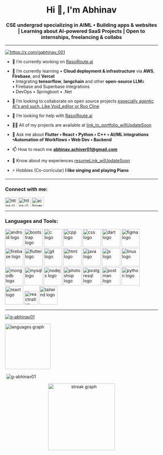 <h1 align="center">Hi 👋, I'm Abhinav</h1>
<h3 align="center">CSE undergrad specializing in AIML • Building apps & websites | Learning about AI-powered SaaS Projects | Open to internships, freelancing & collabs</h3>

</p>

---

<p align="left"> <a href="https://x.com/gabhinav_001" target="blank"><img src="https://img.shields.io/twitter/follow/https://x.com/gabhinav_001?logo=twitter&style=for-the-badge" alt="https://x.com/gabhinav_001" /></a> </p>

- 🔭 I’m currently working on [RasoiRoute.ai](linkToProject)

- 🌱 I’m currently learning • **Cloud deployment & infrastructure** via **AWS**, **Firebase**, and **Vercel** <br> • Integrating **tensorflow**, **langchain** and other **open-source LLM**s <br> • Firebase and Superbase integrations <br> • DevOps • Springboot • .Net

- 👯 I’m looking to collaborate on open source projects [especially agentic AI's and such. Like Void_editor or Roo Cline](https://github.com/voideditor/void)

- 🤝 I’m looking for help with [RasoiRoute.ai](linkToProject)

- 👨‍💻 All of my projects are available at [link_to_portfolio_willUpdateSoon](link_to_portfolio_willUpdateSoon)

- 💬 Ask me about **Flutter • React • Python • C++ • AI/ML integrations •Automation of Workflows • Web Dev • Backend**

- 📫 How to reach me **abhinav.achiver01@gmail.com**

- 📄 Know about my experiences [resumeLink_wilUpdateSoon](resumeLink_wilUpdateSoon)

- ⚡ Hobbies (Co-corricular) **I like singing and playing Piano**

---

<h3 align="left">Connect with me:</h3>
<p align="left">
<a href="https://twitter.com/https://x.com/gabhinav_001" target="blank"><img align="center" src="https://raw.githubusercontent.com/rahuldkjain/github-profile-readme-generator/master/src/images/icons/Social/twitter.svg" alt="https://x.com/gabhinav_001" height="30" width="40" /></a>
<a href="https://linkedin.com/in/https://www.linkedin.com/in/g-abhinav-138a39252/" target="blank"><img align="center" src="https://raw.githubusercontent.com/rahuldkjain/github-profile-readme-generator/master/src/images/icons/Social/linked-in-alt.svg" alt="https://www.linkedin.com/in/g-abhinav-138a39252/" height="30" width="40" /></a>
<a href="https://instagram.com/achiver_abhinav" target="blank"><img align="center" src="https://raw.githubusercontent.com/rahuldkjain/github-profile-readme-generator/master/src/images/icons/Social/instagram.svg" alt="achiver_abhinav" height="30" width="40" /></a>
</p>

---

<h3 align="left">Languages and Tools:</h3>
<p align="left">
    <a href="https://developer.android.com" target="_blank" rel="noreferrer"><img src="https://skillicons.dev/icons?i=android" height="60" alt="android logo" /></a>
    <a href="https://getbootstrap.com" target="_blank" rel="noreferrer"><img src="https://skillicons.dev/icons?i=bootstrap" height="60" alt="bootstrap logo" /></a>
    <a href="https://www.cprogramming.com/" target="_blank" rel="noreferrer"><img src="https://skillicons.dev/icons?i=c" height="60" alt="c logo" /></a>
    <a href="https://www.w3schools.com/cpp/" target="_blank" rel="noreferrer"><img src="https://skillicons.dev/icons?i=cpp" height="60" alt="cpp logo" /></a>
    <a href="https://www.w3schools.com/css/" target="_blank" rel="noreferrer"><img src="https://skillicons.dev/icons?i=css" height="60" alt="css logo" /></a>
    <a href="https://dart.dev" target="_blank" rel="noreferrer"><img src="https://skillicons.dev/icons?i=dart" height="60" alt="dart logo" /></a>
    <a href="https://www.figma.com/" target="_blank" rel="noreferrer"><img src="https://skillicons.dev/icons?i=figma" height="60" alt="figma logo" /></a>
    <a href="https://firebase.google.com/" target="_blank" rel="noreferrer"><img src="https://skillicons.dev/icons?i=firebase" height="60" alt="firebase logo" /></a>
    <a href="https://flutter.dev" target="_blank" rel="noreferrer"><img src="https://skillicons.dev/icons?i=flutter" height="60" alt="flutter logo" /></a>
    <a href="https://git-scm.com/" target="_blank" rel="noreferrer"><img src="https://skillicons.dev/icons?i=git" height="60" alt="git logo" /></a>
    <a href="https://www.w3.org/html/" target="_blank" rel="noreferrer"><img src="https://skillicons.dev/icons?i=html" height="60" alt="html logo" /></a>
    <a href="https://www.java.com" target="_blank" rel="noreferrer"><img src="https://skillicons.dev/icons?i=java" height="60" alt="java logo" /></a>
    <a href="https://developer.mozilla.org/en-US/docs/Web/JavaScript" target="_blank" rel="noreferrer"><img src="https://skillicons.dev/icons?i=js" height="60" alt="js logo" /></a>
    <a href="https://www.linux.org/" target="_blank" rel="noreferrer"><img src="https://skillicons.dev/icons?i=linux" height="60" alt="linux logo" /></a>
    <a href="https://www.mongodb.com/" target="_blank" rel="noreferrer"><img src="https://skillicons.dev/icons?i=mongodb" height="60" alt="mongodb logo" /></a>
    <a href="https://www.mysql.com/" target="_blank" rel="noreferrer"><img src="https://skillicons.dev/icons?i=mysql" height="60" alt="mysql logo" /></a>
    <a href="https://nodejs.org" target="_blank" rel="noreferrer"><img src="https://skillicons.dev/icons?i=nodejs" height="60" alt="nodejs logo" /></a>
    <a href="https://www.photoshop.com/en" target="_blank" rel="noreferrer"><img src="https://skillicons.dev/icons?i=photoshop" height="60" alt="photoshop logo" /></a>
    <a href="https://www.postgresql.org" target="_blank" rel="noreferrer"><img src="https://skillicons.dev/icons?i=postgresql" height="60" alt="postgresql logo" /></a>
    <a href="https://postman.com" target="_blank" rel="noreferrer"><img src="https://skillicons.dev/icons?i=postman" height="60" alt="postman logo" /></a>
    <a href="https://www.python.org" target="_blank" rel="noreferrer"><img src="https://skillicons.dev/icons?i=python" height="60" alt="python logo" /></a>
    <a href="https://reactjs.org/" target="_blank" rel="noreferrer"><img src="https://skillicons.dev/icons?i=react" height="60" alt="react logo" /></a>
    <a href="https://reactnative.dev/" target="_blank" rel="noreferrer"><img src="https://reactnative.dev/img/header_logo.svg" height="45" alt="reactnative logo" /></a>
    <a href="https://tailwindcss.com/" target="_blank" rel="noreferrer"><img src="https://skillicons.dev/icons?i=tailwind" height="60" alt="tailwind logo" /></a>
</p>

---

<p align="left"> <a href="https://github.com/ryo-ma/github-profile-trophy"><img src="https://github-profile-trophy.vercel.app/?username=g-abhinav01" alt="g-abhinav01" /></a> </p>

<p><img src="https://github-readme-stats.vercel.app/api/top-langs?username=G-Abhinav01&locale=en&hide_title=false&layout=compact&card_width=320&langs_count=5&theme=dracula&hide_border=false" height="150" alt="languages graph"  /></p>

<p>&nbsp;<img align="center" src="https://github-readme-stats.vercel.app/api?username=g-abhinav01&show_icons=true&locale=en" alt="g-abhinav01" /></p>

<div align="center">
  <img src="https://streak-stats.demolab.com?user=maurodesouza&locale=en&mode=daily&theme=dark&hide_border=false&border_radius=5&order=3" height="220" alt="streak graph"  />
</div>
